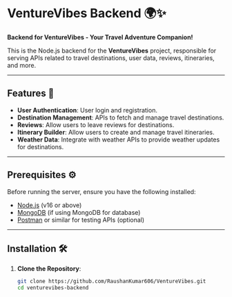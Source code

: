 # VentureVibes Backend 🌍✨
**Backend for VentureVibes - Your Travel Adventure Companion!**

This is the Node.js backend for the **VentureVibes** project, responsible for serving APIs related to travel destinations, user data, reviews, itineraries, and more.

---

## Features 🚀  
- **User Authentication**: User login and registration.  
- **Destination Management**: APIs to fetch and manage travel destinations.  
- **Reviews**: Allow users to leave reviews for destinations.  
- **Itinerary Builder**: Allow users to create and manage travel itineraries.  
- **Weather Data**: Integrate with weather APIs to provide weather updates for destinations.  

---

## Prerequisites ⚙️  
Before running the server, ensure you have the following installed:  
- [Node.js](https://nodejs.org/) (v16 or above)  
- [MongoDB](https://www.mongodb.com/) (if using MongoDB for database)  
- [Postman](https://www.postman.com/) or similar for testing APIs (optional)

---

## Installation 🛠️  

1. **Clone the Repository**:  
   ```bash
   git clone https://github.com/RaushanKumar606/VentureVibes.git
   cd venturevibes-backend
